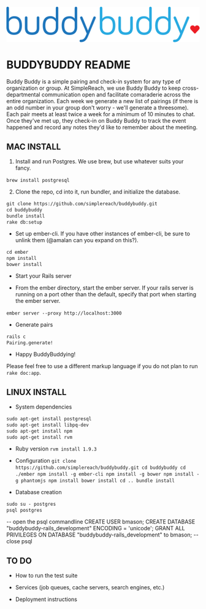 ![Alt text](/ember/app/styles/images/logo.png?raw=true "Buddy Buddy Logo")

# BUDDYBUDDY README
Buddy Buddy is a simple pairing and check-in system for any type of organization or group. At SimpleReach, we use Buddy Buddy to keep cross-departmental communication open and facilitate comaraderie across the entire organization. Each week we generate a new list of pairings (if there is an odd number in your group don't worry - we'll generate a threesome). Each pair meets at least twice a week for a minimum of 10 minutes to chat. Once they've met up, they check-in on Buddy Buddy to track the event happened and record any notes they'd like to remember about the meeting.

## MAC INSTALL

1. Install and run Postgres. We use brew, but use whatever suits your fancy.

`brew install postgresql`

2. Clone the repo, cd into it, run bundler, and initialize the database. 

```
git clone https://github.com/simplereach/buddybuddy.git
cd buddybuddy
bundle install
rake db:setup
```

* Set up ember-cli. If you have other instances of ember-cli, be sure to unlink them (@amalan can you expand on this?).

```
cd ember
npm install
bower install
```

* Start your Rails server

* From the ember directory, start the ember server. If your rails server is running on a port other than the default, specify that port when starting the ember server.

`ember server --proxy http://localhost:3000`

* Generate pairs
```
rails c
Pairing.generate!
```

* Happy BuddyBuddying!

Please feel free to use a different markup language if you do not plan to run
`rake doc:app`.


## LINUX INSTALL
* System dependencies
```
sudo apt-get install postgresql
sudo apt-get install libpq-dev
sudo apt-get install npm
sudo apt-get install rvm
```

* Ruby version
``
rvm install 1.9.3
``

* Configuration
``
git clone https://github.com/simplereach/buddybuddy.git
cd buddybuddy
cd ./ember
npm install -g ember-cli
npm install -g bower
npm install -g phantomjs
npm install
bower install
cd ..
bundle install
``

* Database creation
```
sudo su - postgres
psql postgres
```
-- open the psql commandline
CREATE USER bmason;
CREATE DATABASE "buddybuddy-rails_development" ENCODING = 'unicode';
GRANT ALL PRIVILEGES ON DATABASE "buddybuddy-rails_development" to bmason;
-- close psql



## TO DO
* How to run the test suite

* Services (job queues, cache servers, search engines, etc.)

* Deployment instructions


